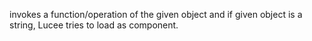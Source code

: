 invokes a function/operation of the given object and if given object is a string, Lucee tries to load as component.